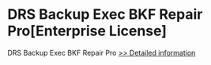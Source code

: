 # DRS Backup Exec BKF Repair Pro[Enterprise License]
DRS Backup Exec BKF Repair Pro
[>> Detailed information](https://secure.shareit.com/shareit/product.html?productid=301009943&affiliateid=200057808)